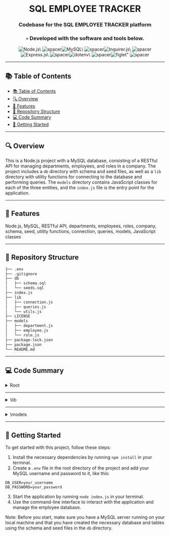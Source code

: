 
  <div align="center">
  <h1 align="center">SQL EMPLOYEE TRACKER</h1>
  <h3>Codebase for the SQL EMPLOYEE TRACKER platform</h3>
  <h3>◦ Developed with the software and tools below.</h3>
  <p align="center"><img src="https://img.shields.io/badge/-Node.js-004E89?logo=Node.js&style=social" alt='Node.js\' />
<img src="https://via.placeholder.com/1/0000/00000000" alt="spacer" /><img src="https://img.shields.io/badge/-MySQL-004E89?logo=MySQL&style=social" alt='MySQL\' />
<img src="https://via.placeholder.com/1/0000/00000000" alt="spacer" /><img src="https://img.shields.io/badge/-Inquirer.js-004E89?logo=Inquirer.js&style=social" alt='Inquirer.js\' />
<img src="https://via.placeholder.com/1/0000/00000000" alt="spacer" /><img src="https://img.shields.io/badge/-Express.js-004E89?logo=Express.js&style=social" alt='Express.js\' />
<img src="https://via.placeholder.com/1/0000/00000000" alt="spacer" /><img src="https://img.shields.io/badge/-dotenv-004E89?logo=dotenv&style=social" alt='dotenv\' />
<img src="https://via.placeholder.com/1/0000/00000000" alt="spacer" /><img src="https://img.shields.io/badge/-figlet-004E89?logo=figlet&style=social" alt='figlet"' />
<img src="https://via.placeholder.com/1/0000/00000000" alt="spacer" />
  </p>
  </div>
  
  ---
  ## 📚 Table of Contents
  - [📚 Table of Contents](#-table-of-contents)
  - [🔍 Overview](#-overview)
  - [🌟 Features](#-features)
  - [📁 Repository Structure](#-repository-structure)
  - [💻 Code Summary](#-code-summary)
  - [🚀 Getting Started](#-getting-started)
  
  ---
  
  
  ## 🔍 Overview

 This is a Node.js project with a MySQL database, consisting of a RESTful API for managing departments, employees, and roles in a company. The project includes a `db` directory with schema and seed files, as well as a `lib` directory with utility functions for connecting to the database and performing queries. The `models` directory contains JavaScript classes for each of the three entities, and the `index.js` file is the entry point for the application.

---

## 🌟 Features

 Node.js, MySQL, RESTful API, departments, employees, roles, company, schema, seed, utility functions, connection, queries, models, JavaScript classes

---

## 📁 Repository Structure

```sh
├── .env
├── .gitignore
├── db
│   ├── schema.sql
│   └── seeds.sql
├── index.js
├── lib
│   ├── connection.js
│   ├── queries.js
│   └── utils.js
├── LICENSE
├── models
│   ├── department.js
│   ├── employee.js
│   └── role.js
├── package-lock.json
├── package.json
└── README.md

```

---

## 💻 Code Summary

<details><summary>Root</summary>

| File | Summary |
| ---- | ------- |
| index.js |  The code is a command-line application that allows users to interact with a database of employees, departments, and roles. It provides a menu-driven interface for viewing, adding, updating, and deleting data, as well as exiting the application. |

</details>

---

<details><summary>\lib</summary>

| File | Summary |
| ---- | ------- |
| connection.js |  The code creates a connection pool for a MySQL database using the `mysql2` package, loads environment variables from a `.env` file, and exports the pool as a promise. |
| queries.js |  The code defines a set of functions for interacting with a database, including retrieving data, adding new records, and updating existing ones. |
| utils.js |  The code defines two functions, `promptUser` and `promptInput`, which use the `inquirer` package to prompt the user with a list of choices or for input, respectively. |

</details>

---

<details><summary>\models</summary>

| File | Summary |
| ---- | ------- |
| department.js |  The code defines a module that exports functions to interact with a database using the `pool` connection from the `../lib/connection` file. |
| employee.js |  The code defines a module that exports functions to interact with a database using the `pool` connection. |
| role.js |  The code defines a module that exports functions to interact with a database using the `pool` connection from the `../lib/connection` file. |

</details>

---

## 🚀 Getting Started

 To get started with this project, follow these steps:<br>
1. Install the necessary dependencies by running `npm install` in your terminal.
2. Create a `.env` file in the root directory of the project and add your MySQL username and password to it, like this:
```
DB_USER=your_username
DB_PASSWORD=your_password
```
3. Start the application by running `node index.js` in your terminal.
4. Use the command-line interface to interact with the application and manage the employee database.

Note: Before you start, make sure you have a MySQL server running on your local machine and that you have created the necessary database and tables using the schema and seed files in the `db` directory.


